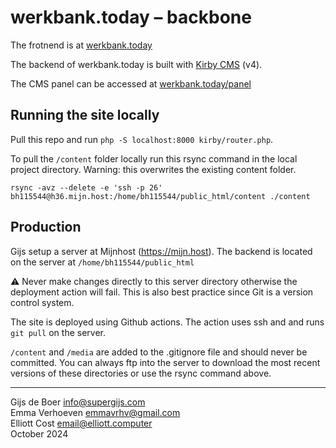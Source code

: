 # werkbank.today – backbone

The frotnend is at [werkbank.today](http://werkbank.today)
 
The backend of werkbank.today is built with [Kirby CMS](https://getkirby.com/) (v4).

The CMS panel can be accessed at [werkbank.today/panel](werkbank.today/panel)

## Running the site locally

Pull this repo and run `php -S localhost:8000 kirby/router.php`.

To pull the `/content` folder locally run this rsync command in the local project directory. Warning: this overwrites the existing content folder.

`rsync -avz --delete -e 'ssh -p 26' bh115544@h36.mijn.host:/home/bh115544/public_html/content ./content`

## Production

Gijs setup a server at Mijnhost (https://mijn.host). The backend is located on the server at `/home/bh115544/public_html`

⚠️ Never make changes directly to this server directory otherwise the deployment action will fail. This is also best practice since Git is a version control system.

The site is deployed using Github actions. The action uses ssh and and runs `git pull` on the server.

`/content` and `/media` are added to the .gitignore file and should never be committed. You can always ftp into the server to download the most recent versions of these directories or use the rsync command above.

---

Gijs de Boer <info@supergijs.com><br>
Emma Verhoeven <emmavrhv@gmail.com><br>
Elliott Cost <email@elliott.computer><br>
October 2024
